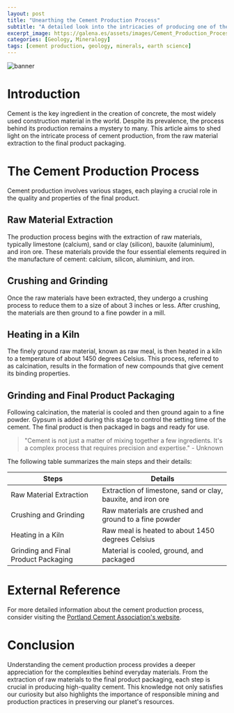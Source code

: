 ```yaml
---
layout: post
title: "Unearthing the Cement Production Process"
subtitle: "A detailed look into the intricacies of producing one of the world's most used materials: cement."
excerpt_image: https://galena.es/assets/images/Cement_Production_Process.png
categories: [Geology, Mineralogy]
tags: [cement production, geology, minerals, earth science]
---
```


![banner](https://galena.es/assets/images/Cement_Production_Process.png "Infographic illustrating the cement production process, featuring key steps such as raw material extraction, crushing, grinding, heating in a kiln, and final product packaging, aimed at educating geology enthusiasts and earth science readers.")

# Introduction
Cement is the key ingredient in the creation of concrete, the most widely used construction material in the world. Despite its prevalence, the process behind its production remains a mystery to many. This article aims to shed light on the intricate process of cement production, from the raw material extraction to the final product packaging.

# The Cement Production Process
Cement production involves various stages, each playing a crucial role in the quality and properties of the final product. 

## Raw Material Extraction
The production process begins with the extraction of raw materials, typically limestone (calcium), sand or clay (silicon), bauxite (aluminium), and iron ore. These materials provide the four essential elements required in the manufacture of cement: calcium, silicon, aluminium, and iron.

## Crushing and Grinding
Once the raw materials have been extracted, they undergo a crushing process to reduce them to a size of about 3 inches or less. After crushing, the materials are then ground to a fine powder in a mill.

## Heating in a Kiln
The finely ground raw material, known as raw meal, is then heated in a kiln to a temperature of about 1450 degrees Celsius. This process, referred to as calcination, results in the formation of new compounds that give cement its binding properties.

## Grinding and Final Product Packaging
Following calcination, the material is cooled and then ground again to a fine powder. Gypsum is added during this stage to control the setting time of the cement. The final product is then packaged in bags and ready for use.

> "Cement is not just a matter of mixing together a few ingredients. It's a complex process that requires precision and expertise." - Unknown

The following table summarizes the main steps and their details:

| Steps | Details |
| --- | --- |
| Raw Material Extraction | Extraction of limestone, sand or clay, bauxite, and iron ore |
| Crushing and Grinding | Raw materials are crushed and ground to a fine powder |
| Heating in a Kiln | Raw meal is heated to about 1450 degrees Celsius |
| Grinding and Final Product Packaging | Material is cooled, ground, and packaged |

# External Reference
For more detailed information about the cement production process, consider visiting the [Portland Cement Association's website](https://www.cement.org/cement-concrete/how-cement-is-made).

# Conclusion
Understanding the cement production process provides a deeper appreciation for the complexities behind everyday materials. From the extraction of raw materials to the final product packaging, each step is crucial in producing high-quality cement. This knowledge not only satisfies our curiosity but also highlights the importance of responsible mining and production practices in preserving our planet's resources.